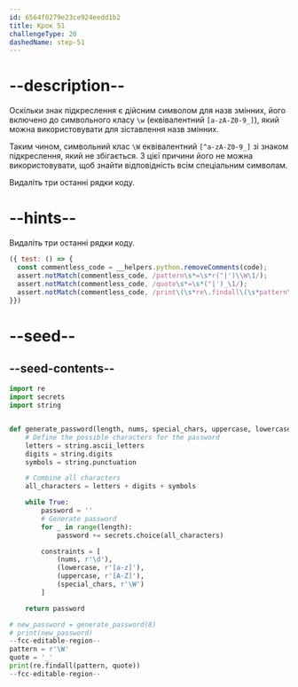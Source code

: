 ```yaml
---
id: 6564f0279e23ce924eedd1b2
title: Крок 51
challengeType: 20
dashedName: step-51
---
```


# --description--

Оскільки знак підкреслення є дійсним символом для назв змінних, його включено до символьного класу `\w` (еквівалентний `[a-zA-Z0-9_]`), який можна використовувати для зіставлення назв змінних.

Таким чином, символьний клас `\W` еквівалентний `[^a-zA-Z0-9_]` зі знаком підкреслення, який не збігається. З цієї причини його не можна використовувати, щоб знайти відповідність всім спеціальним символам.

Видаліть три останні рядки коду.

# --hints--

Видаліть три останні рядки коду.

```js
({ test: () => {
  const commentless_code = __helpers.python.removeComments(code);
  assert.notMatch(commentless_code, /pattern\s*=\s*r("|')\\W\1/);
  assert.notMatch(commentless_code, /quote\s*=\s*("|')_\1/);
  assert.notMatch(commentless_code, /print\(\s*re\.findall\(\s*pattern\s*,\s*quote\s*\)\s*\)/);
}})
```

# --seed--

## --seed-contents--

```py
import re
import secrets
import string


def generate_password(length, nums, special_chars, uppercase, lowercase):
    # Define the possible characters for the password
    letters = string.ascii_letters
    digits = string.digits
    symbols = string.punctuation

    # Combine all characters
    all_characters = letters + digits + symbols

    while True:
        password = ''
        # Generate password
        for _ in range(length):
            password += secrets.choice(all_characters)

        constraints = [
            (nums, r'\d'),
            (lowercase, r'[a-z]'),
            (uppercase, r'[A-Z]'),
            (special_chars, r'\W')
        ]        

    return password

# new_password = generate_password(8)
# print(new_password)
--fcc-editable-region--
pattern = r'\W'
quote = '_'
print(re.findall(pattern, quote))
--fcc-editable-region--
```
